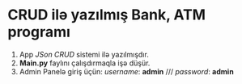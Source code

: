 # CRUD ilə yazılmış Bank, ATM programı

1. App *JSon CRUD* sistemi ilə yazılmışdır.
2. **Main.py** faylını çalışdırmaqla işə düşür.
3. Admin Panelə giriş üçün: *username*: **admin** /// *password*: **admin**
